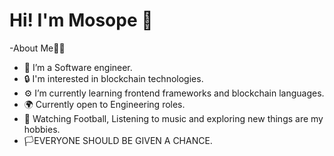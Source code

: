 # Hi! I'm Mosope :man:
-About Me:man_technologist:

- 👀 I’m a Software engineer.
- :lock: I'm interested in blockchain technologies.
- :gear: I’m currently learning frontend frameworks and blockchain languages. 
- :earth_africa: Currently open to Engineering roles.
- :8ball: Watching Football, Listening to music and exploring new things are my hobbies.
- :white_flag:EVERYONE SHOULD BE GIVEN A CHANCE.



<!---
sopesamuel/sopesamuel is a ✨ special ✨ repository because its `README.md` (this file) appears on your GitHub profile.
You can click the Preview link to take a look at your changes.
--->
